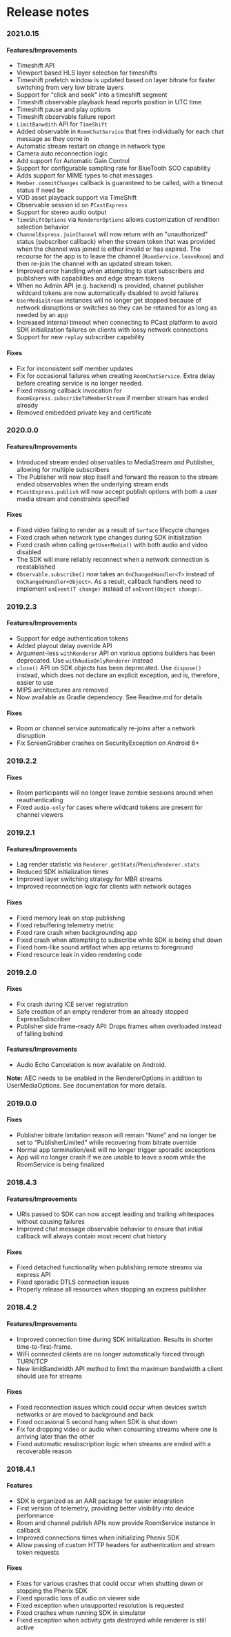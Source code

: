 # Release notes

### 2021.0.15 ###
#### Features/Improvements
- Timeshift API
- Viewport based HLS layer selection for timeshifts
- Timeshift prefetch window is updated based on layer bitrate for faster switching from very low bitrate layers
- Support for "click and seek" into a timeshift segment
- Timeshift observable playback head reports position in UTC time
- Timeshift pause and play options
- Timeshift observable failure report
- `LimitBanwdith` API for `TimeShift`
- Added observable in `RoomChatService` that fires individually for each chat message as they come in
- Automatic stream restart on change in network type
- Camera auto reconnection logic
- Add support for Automatic Gain Control
- Support for configurable sampling rate for BlueTooth SCO capability
- Adds support for MIME types to chat messages
- `Member.commitChanges` callback is guaranteed to be called, with a timeout status if need be
- VOD asset playback support via TimeShift
- Observable session id on `PCastExpress`
- Support for stereo audio output
- `TimeShiftOptions` via `RendererOptions` allows customization of rendition selection behavior
- `ChannelExpress.joinChannel` will now return with an "unauthorized" status (subscriber callback) when the stream token that was provided when the channel was joined is either invalid or has expired. The recourse for the app is to leave the channel (`RoomService.leaveRoom`) and then re-join the channel with an updated stream token.
- Improved error handling when attempting to start subscribers and publishers with capabilities and edge stream tokens
- When no Admin API (e.g. backend) is provided, channel publisher wildcard tokens are now automatically disabled to avoid failures
- `UserMediaStream` instances will no longer get stopped because of network disruptions or switches so they can be retained for as long as needed by an app
- Increased internal timeout when connecting to PCast platform to avoid SDK initialization failures on clients with lossy network connections
- Support for new `replay` subscriber capability

#### Fixes
- Fix for inconsistent self member updates
- Fix for occasional failures when creating `RoomChatService`. Extra delay before creating service is no longer needed.
- Fixed missing callback invocation for `RoomExpress.subscribeToMemberStream` if member stream has ended already
- Removed embedded private key and certificate


### 2020.0.0 ###
#### Features/Improvements
- Introduced stream ended observables to MediaStream and Publisher, allowing for multiple subscribers
- The Publisher will now stop itself and forward the reason to the stream ended observables when the underlying stream ends
- `PCastExpress.publish` will now accept publish options with both a user media stream and constraints specified

#### Fixes
- Fixed video failing to render as a result of `Surface` lifecycle changes
- Fixed crash when network type changes during SDK initialization
- Fixed crash when calling `getUserMedia()` with both audio and video disabled
- The SDK will more reliably reconnect when a network connection is reestablished
- `Observable.subscribe()` now takes an `OnChangedHandler<T>` instead of `OnChangedHandler<Object>`. As a result, callback handlers need to implement `onEvent(T change)` instead of `onEvent(Object change)`.


### 2019.2.3 ###
#### Features/Improvements
- Support for edge authentication tokens
- Added playout delay override API
- Argument-less `withRenderer` API on various options builders has been deprecated. Use `withAudioOnlyRenderer` instead
- `close()` API on SDK objects has been deprecated. Use `dispose()` instead, which does not declare an explicit exception, and is, therefore, easier to use
- MIPS architectures are removed
- Now available as Gradle dependency. See Readme.md for details

#### Fixes
- Room or channel service automatically re-joins after a network disruption
- Fix ScreenGrabber crashes on SecurityException on Android 6+


### 2019.2.2 ###
#### Fixes
- Room participants will no longer leave zombie sessions around when reauthenticating
- Fixed `audio-only` for cases where wildcard tokens are present for channel viewers


### 2019.2.1 ###
#### Features/Improvements
- Lag render statistic via `Renderer.getStats`/`PhenixRenderer.stats`
- Reduced SDK initialization times
- Improved layer switching strategy for MBR streams
- Improved reconnection logic for clients with network outages

#### Fixes
- Fixed memory leak on stop publishing
- Fixed rebuffering telemetry metric
- Fixed rare crash when backgrounding app
- Fixed crash when attempting to subscribe while SDK is being shut down
- Fixed horn-like sound artifact when app returns to foreground
- Fixed resource leak in video rendering code


### 2019.2.0 ###
#### Fixes
- Fix crash during ICE server registration
- Safe creation of an empty renderer from an already stopped ExpressSubscriber 
- Publisher side frame-ready API: Drops frames when overloaded instead of falling behind

#### Features/Improvements
- Audio Echo Cancelation is now available on Android. 

**Note:** AEC needs to be enabled in the RendererOptions in addition to UserMediaOptions. See documentation for more details.


### 2019.0.0 ###
#### Fixes
- Publisher bitrate limitation reason will remain “None” and no longer be set to “PublisherLimited” while recovering from bitrate override
- Normal app termination/exit will no longer trigger sporadic exceptions
- App will no longer crash if we are unable to leave a room while the RoomService is being finalized

### 2018.4.3 ###
#### Features/Improvements
- URIs passed to SDK can now accept leading and trailing whitespaces without causing failures
- Improved chat message observable behavior to ensure that initial callback will always contain most recent chat history

#### Fixes
- Fixed detached functionality when publishing remote streams via express API
- Fixed sporadic DTLS connection issues
- Properly release all resources when stopping an express publisher


### 2018.4.2 ###
#### Features/Improvements
- Improved connection time during SDK initialization.  Results in shorter time-to-first-frame.
- WiFi connected clients are no longer automatically forced through TURN/TCP
- New limitBandwidth API method to limit the maximum bandwidth a client should use for streams

#### Fixes
- Fixed reconnection issues which could occur when devices switch networks or are moved to background and back
- Fixed occasional 5 second hang when SDK is shut down
- Fix for dropping video or audio when consuming streams where one is arriving later than the other
- Fixed automatic resubscription logic when streams are ended with a recoverable reason


### 2018.4.1 ###
#### Features
- SDK is organized as an AAR package for easier integration
- First version of telemetry, providing better visibility into device performance
- Room and channel publish APIs now provide RoomService instance in callback
- Improved connections times when initializing Phenix SDK
- Allow passing of custom HTTP headers for authentication and stream token requests

#### Fixes
- Fixes for various crashes that could occur when shutting down or stopping the Phenix SDK
- Fixed sporadic loss of audio on viewer side
- Fixed exception when unsupported resolution is requested
- Fixed crashes when running SDK in simulator
- Fixed exception when activity gets destroyed while renderer is still active
